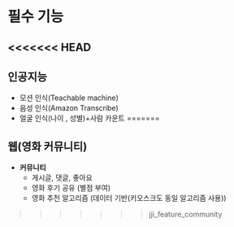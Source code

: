 # 필수 기능

<<<<<<< HEAD
---

## 인공지능

- 모션 인식(Teachable machine)
- 음성 인식(Amazon Transcribe)
- 얼굴 인식(나이 , 성별)+사람 카운트
=======








## 웹(영화 커뮤니티)

- **커뮤니티**
    - 게시글, 댓글, 좋아요
    - 영화 후기 공유 (별점 부여)
    - 영화 추천 알고리즘 (데이터 기반(키오스크도 동일 알고리즘 사용))
>>>>>>> jji_feature_community
